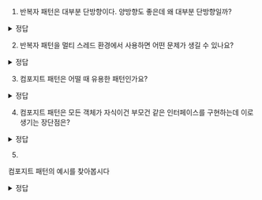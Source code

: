 1. 반복자 패턴은 대부분 단방향이다. 양방향도 좋은데 왜 대부분 단방향일까?
<details>
<summary> 정답 </summary>
  반복자 패턴은 자료구조 구현을 자유롭게 하는데 링크드 리스트 같은 경우 양방향으로 하려면 추가적인 메모리를 요구한다. 곤란해진다.
</details>

2. 반복자 패턴을 멀티 스레드 환경에서 사용하면 어떤 문제가 생길 수 있나요?
<details>
<summary> 정답 </summary>
   1. 동시성 제어 문제로 동시에 hasNext() 접근하다가 꼬일 수 있다.
   2. 어떤 스레드가 반복자 내부 구현체 수정하면 다른 스레드는 망한 값 받게된다. 
</details>

3. 컴포지트 패턴은 어떨 때 유용한 패턴인가요? 

<details>
<summary> 정답 </summary>
  객체들의 집합을 단일 객체 처럼 다루고 싶을 때
</details>

4. 컴포지트 패턴은 모든 객체가 자식이건 부모건 같은 인터페이스를 구현하는데 이로생기는 장단점은?
<details>
<summary> 정답 </summary>
  장점 : 클라이언트가 모든 객체를 똑같은 방식으로 처리할 수 있도록 해주는 투명성
  단점 : 객체가 하는일이 많아졌네 안정성 깨짐
</details>

5. 
컴포지트 패턴의 예시를 찾아봅시다
<details>
<summary> 정답 </summary>
  책 에시인 메뉴, 그래픽, 파일 시스템, 조직도, 컴포넌트 기반 하는것들( 리액트도 되려나? )
</details>
